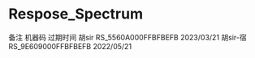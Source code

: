 # Respose_Spectrum
备注           机器码                 过期时间
胡sir    RS_5560A000FFBFBEFB        2023/03/21
胡sir-宿 RS_9E609000FFBFBEFB        2022/05/21   
